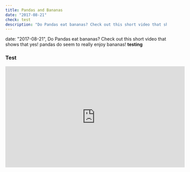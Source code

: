 ```yaml
---
title: Pandas and Bananas
date: "2017-08-21"
check: test
description: "Do Pandas eat bananas? Check out this short video that shows that yes! pandas do seem to really enjoy bananas!"
---
```

date: "2017-08-21",
Do Pandas eat bananas? Check out this short video that shows that yes! pandas do seem to really enjoy bananas!
<strong>testing</strong>
<h3>Test</h3>
<iframe width="560" height="315" src="https://www.youtube.com/embed/4SZl1r2O_bY" frameborder="0" allowfullscreen></iframe>
